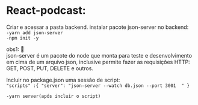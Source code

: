 # React-podcast:
Criar e acessar a pasta backend.
instalar pacote json-server no backend:<br>
`-yarn add json-server`<br>
`-npm init -y`<br>


obs1: :book: <br>
json-server é um pacote do node que monta para teste e desenvolvimento
em cima de um arquivo json, inclusive permite fazer as requisições HTTP:
GET, POST, PUT, DELETE e outros.

Incluir no package.json uma sessão de script: <br>
` "scripts" :{
    "server": "json-server --watch db.json --port 3001  "
  } `<br>
  
  `-yarn server(após incluir o script)`

